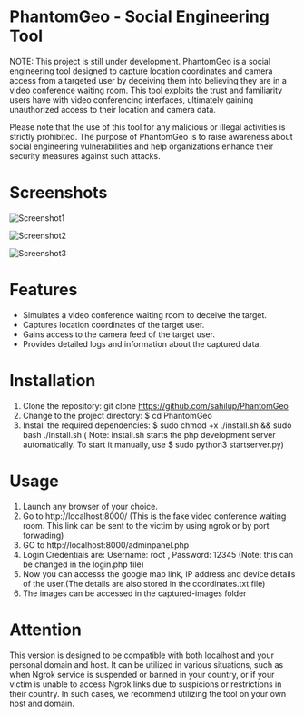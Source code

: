 # PhantomGeo - Social Engineering Tool
NOTE: This project is still under development. 
PhantomGeo is a social engineering tool designed to capture location coordinates and camera access from a targeted user by deceiving them into believing they are in a video conference waiting room. This tool exploits the trust and familiarity users have with video conferencing interfaces, ultimately gaining unauthorized access to their location and camera data.

Please note that the use of this tool for any malicious or illegal activities is strictly prohibited. The purpose of PhantomGeo is to raise awareness about social engineering vulnerabilities and help organizations enhance their security measures against such attacks.

# Screenshots
![Screenshot1](https://github.com/sahilup/PhantomGeo/assets/120382518/727f703c-c461-45d1-9720-4850d18a2f8f)

![Screenshot2](https://github.com/sahilup/PhantomGeo/assets/133857367/59192208-1d20-4743-b8ba-93fdae568c00)


![Screenshot3](https://github.com/sahilup/PhantomGeo/assets/120382518/0c1ffc0d-ec0c-4270-bc5e-3c00c56db53d)

# Features
- Simulates a video conference waiting room to deceive the target.
- Captures location coordinates of the target user.
- Gains access to the camera feed of the target user.
- Provides detailed logs and information about the captured data.

# Installation
1. Clone the repository:
  git clone https://github.com/sahilup/PhantomGeo
2. Change to the project directory:
   $ cd PhantomGeo
3. Install the required dependencies: 
    $ sudo chmod +x ./install.sh && sudo bash ./install.sh
    ( Note: install.sh starts the php development server automatically. To start it manually, use $ sudo python3 startserver.py)
    
# Usage
1. Launch any browser of your choice.
2. Go to http://localhost:8000/ (This is the fake video conference waiting room. This link can be sent to the victim by using ngrok or by port forwading)
3. GO to http://localhost:8000/adminpanel.php
4. Login Credentials are: Username: root , Password: 12345 (Note: this can be changed in the login.php file)
5. Now you can accesss the google map link, IP address and device details of the user.(The details are also stored in the coordinates.txt file)
6. The images can be accessed in the captured-images folder

# Attention
This version is designed to be compatible with both localhost and your personal domain and host. It can be utilized in various situations, such as when Ngrok service is suspended or banned in your country, or if your victim is unable to access Ngrok links due to suspicions or restrictions in their country. In such cases, we recommend utilizing the tool on your own host and domain.

